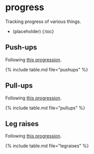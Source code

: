 # progress

Tracking progress of various things.

- (placeholder)
{:toc}

<script src="https://cdn.jsdelivr.net/npm/chart.js@4.2.1/dist/chart.umd.min.js"></script>
<script src="https://cdn.jsdelivr.net/npm/chartjs-adapter-date-fns@3.0.0/dist/chartjs-adapter-date-fns.bundle.min.js"></script>

## Push-ups

Following [this progression][pushups].

[pushups]: <https://www.hybridcalisthenics.com/pushups>

{% include table.md file="pushups" %}

<div>
  <canvas id="pushUpsChart"></canvas>
</div>

<script type="module">
  import data from "./assets/pushups.json" assert { type: "json" };
  import drawChart from "./assets/drawchart.js";
  drawChart("pushUpsChart", data);
</script>

## Pull-ups

Following [this progression][pullups].

[pullups]: <https://www.hybridcalisthenics.com/pullups>

{% include table.md file="pullups" %}

<div>
  <canvas id="pullUpsChart"></canvas>
</div>

<script type="module">
  import data from "./assets/pullups.json" assert { type: "json" };
  import drawChart from "./assets/drawchart.js";
  drawChart("pullUpsChart", data);
</script>

## Leg raises

Following [this progression][legraises].

[legraises]: <https://www.hybridcalisthenics.com/legraises>

{% include table.md file="legraises" %}

<div>
  <canvas id="legRaisesChart"></canvas>
</div>

<script type="module">
  import data from "./assets/legraises.json" assert { type: "json" };
  import drawChart from "./assets/drawchart.js";
  drawChart("legRaisesChart", data);
</script>

<!-- markdownlint-disable-file MD033 -->
